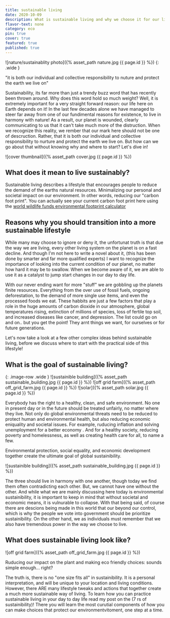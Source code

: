 ```yaml
---
title: sustainable living
date: 2020-10-09
description: What is sustainable living and why we choose it for our life.
flavor-text: none
category: eco
pin: true
cover: true
featured: true
published: true
---
```

![nature/sustainablity photo]({% asset_path nature.jpg {{ page.id }} %})
{: .wide }

"it is both our individual and collective responsibility to nuture and protect the earth we live on"

Sustainability, its far more than just a trendy buzz word that has recently been thrown around. Why does this word hold so much weight? Well, it is extremely important for a very straight forward reason: our life here on Earth depends on it!
 In the last few decades alone we have managed to steer far away from one of our fundimental reasons for existence, to live in harmony with nature! As a result, our planet is wounded, clearly communicating to us that it can't take much more of the distruction. When we recognize this reality, we rember that our mark here should not be one of descruction. Rather, that it is both our individual and collective responsibility to nurture and protect the earth we live on. But how can we go about that without knowing why and where to start? Let's dive in! 

![cover thumbnail]({% asset_path cover.jpg {{ page.id }} %})

## What does it mean to live sustainably? 
Sustainable living describes a lifestyle that encourages people to reduce the demand of the earths natural resources. Minimalizing our personal and societal impact on our environment. In other words, reducing our "carbon foot print". 
You can actually see your current carbon foot print here using the [world wildlife funds environmental footprint calculator](www.thisismylink.com)

## Reasons why you should transition into a more sustainable lifestyle

While many may choose to ignore or deny it, the unfortunat truth is that due the way we are living, every other living system on the planet is on a fast decline.
And though I'm not here to write a novel about it, (this has been done by smarter and far more qualified experts) I want to recognize the importance of looking into the current condition of our planet, no matter how hard it may be to swallow. When we become aware of it, we are able to use it as a catalyst to jump start changes in our day to day life. 

With our never ending want for more "stuff" we are gobbling up the planets finite resources. Everything from the over use of fossil fuels, ongoing deforestation, to the demand of more single use items, and even the processed foods we eat. These habbits are just a few factors that play a role in the huge amounts of carbon dioxide in our atmosphere, global temperatures rising, extinction of millions of species, loss of fertile top soil, and  increased diseases like cancer, and depression. The list could go on and on.. but you get the point! They arnt things we want, for ourselves or for future generations. 

Let's now take a look at a few other complex ideas behind sustainable living, before we discuss where to start with the practical side of this lifestyle!

## What is the goal of sustainable living? 

{: .image-row .wide }
![sustainible building]({% asset_path sustainable_building.jpg {{ page.id }} %})
![off grid farm]({% asset_path off_grid_farm.jpg {{ page.id }} %})
![solar]({% asset_path solar.jpg {{ page.id }} %})

Everybody has the right to a healthy,  clean, and safe environment. No one in present day or in the future should be treated unfairly, no matter where they live. Not only do global environmental threats need to be reduced to protect human and environmental health, but also reducing economic eniquality and societal issues. For example, ruducing inflation and solving unemployment for a better economy . And for a healthy society, reducing poverty and homelessness, as well as creating health care for all, to name a few.

 Environmental protection, social equality, and economic development together create the ultimate goal of global sustainibility.
 
![sustainible building]({% asset_path sustainable_building.jpg {{ page.id }} %})

The three should live in harmony with one another, though today we find them often contradicting each other. But, we cannot have one without the other. And while what we are mainly discussing here today is environmental sustainibility, it is important to keep in mind that without societal and economic means, it is vulnurable to collapse. With that being said, of course there are descions being made in this world that our beyond our control, which is why the people we vote into government should be prioritize sustainibility. On the other hand, we as individuals must remember that we also have tremendous power in the way we choose to live. 

## What does sustainable living look like? 

![off grid farm]({% asset_path off_grid_farm.jpg {{ page.id }} %})

Ruducing our impact on the plant and making eco friendly choices: sounds simple enough... right? 

The truth is, there is no "one size fits all" in sustainibility. It is a personal interpretation, and will be unique to your location and living conditions. However, there ARE many lifestyle tweaks and actions that together create a much more sustainable way of living. 
To learn how you can practice sustainable living in your day to day life read my post on the (7 rs of sustainibility)! There you  will learn the most curutial components of how you can make choices that protect our environmentvitoment, one step at a time.
